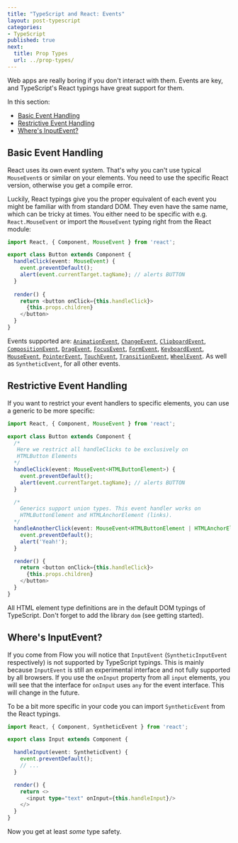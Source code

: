 ```yaml
---
title: "TypeScript and React: Events"
layout: post-typescript
categories:
- TypeScript
published: true
next:
  title: Prop Types
  url: ../prop-types/
---
```


Web apps are really boring if you don't interact with them. Events are key, and TypeScript's React typings
have great support for them. 

In this section:

- [Basic Event Handling](#basic-event-handling)
- [Restrictive Event Handling](#restrictive-event-handling)
- [Where's InputEvent?](#wheres-inputevent)

## Basic Event Handling

React uses its own event system. That's why you can't use typical `MouseEvent`s or similar on your elements.
You need to use the specific React version, otherwise you get a compile error.

Luckily, React typings give you the proper equivalent of each event you might be familiar with from standard
DOM. They even have the same name, which can be tricky at times. You either need to be specific with e.g.
`React.MouseEvent` or import the `MouseEvent` typing right from the React module:

```typescript
import React, { Component, MouseEvent } from 'react';

export class Button extends Component {
  handleClick(event: MouseEvent) {
    event.preventDefault();
    alert(event.currentTarget.tagName); // alerts BUTTON
  }
  
  render() {
    return <button onClick={this.handleClick}>
      {this.props.children}
    </button>
  }
}
```

Events supported are: [`AnimationEvent`](https://developer.mozilla.org/en-US/docs/Web/API/AnimationEvent), 
[`ChangeEvent`](https://developer.mozilla.org/en-US/docs/Web/API/ChangeEvent), 
[`ClipboardEvent`](https://developer.mozilla.org/en-US/docs/Web/API/ClipboardEvent),
[`CompositionEvent`](https://developer.mozilla.org/en-US/docs/Web/API/CompositionEvent), 
[`DragEvent`](https://developer.mozilla.org/en-US/docs/Web/API/DragEvent), 
[`FocusEvent`](https://developer.mozilla.org/en-US/docs/Web/API/FocusEvent), 
[`FormEvent`](https://developer.mozilla.org/en-US/docs/Web/API/FormEvent), 
[`KeyboardEvent`](https://developer.mozilla.org/en-US/docs/Web/API/KeyboardEvent), 
[`MouseEvent`](https://developer.mozilla.org/en-US/docs/Web/API/MouseEvent), 
[`PointerEvent`](https://developer.mozilla.org/en-US/docs/Web/API/PointerEvent), 
[`TouchEvent`](https://developer.mozilla.org/en-US/docs/Web/API/TouchEvent), 
[`TransitionEvent`](https://developer.mozilla.org/en-US/docs/Web/API/TransitionEvent), 
[`WheelEvent`](https://developer.mozilla.org/en-US/docs/Web/API/WheelEvent). As well as `SyntheticEvent`, for
all other events.

## Restrictive Event Handling

If you want to restrict your event handlers to specific elements, you can use a generic to be more specific:

```typescript
import React, { Component, MouseEvent } from 'react';

export class Button extends Component {
  /*
   Here we restrict all handleClicks to be exclusively on 
   HTMLButton Elements
  */
  handleClick(event: MouseEvent<HTMLButtonElement>) {
    event.preventDefault();
    alert(event.currentTarget.tagName); // alerts BUTTON
  }

  /* 
    Generics support union types. This event handler works on
    HTMLButtonElement and HTMLAnchorElement (links).
  */
  handleAnotherClick(event: MouseEvent<HTMLButtonElement | HTMLAnchorElement>) {
    event.preventDefault();
    alert('Yeah!');
  }

  render() {
    return <button onClick={this.handleClick}>
      {this.props.children}
    </button>
  }
}
```

All HTML element type definitions are in the default DOM typings of TypeScript. Don't forget to add the
library `dom` (see getting started).

## Where's InputEvent?

If you come from Flow you will notice that `InputEvent` (`SyntheticInputEvent` respectively) is not supported by
TypeScript typings. This is mainly because `InputEvent` is still an experimental interface and not fully
supported by all browsers. If you use the `onInput` property from all `input` elements, you will see that the interface for
`onInput` uses `any` for the event interface. This will change in the future.

To be a bit more specific in your code you can import `SyntheticEvent` from the React typings.


```typescript
import React, { Component, SyntheticEvent } from 'react';

export class Input extends Component {

  handleInput(event: SyntheticEvent) {
    event.preventDefault();
    // ...
  }

  render() {
    return <>
      <input type="text" onInput={this.handleInput}/>
    </>
  }
}
```

Now you get at least *some* type safety.
